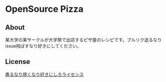 # OpenSource Pizza

## About
某大学の某サークルが大学祭で出店するピザ屋のレシピです。プルリク送るなりissue飛ばすなり好きにしてください。

## License
[煮るなり焼くなり好きにしろライセンス](http://www.kmonos.net/nysl/)

